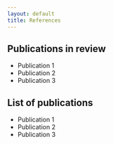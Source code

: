 ```yaml
---
layout: default
title: References
---
```


## Publications in review

- Publication 1
- Publication 2
- Publication 3


## List of publications

- Publication 1
- Publication 2
- Publication 3
